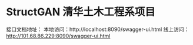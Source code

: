 # StructGAN 清华土木工程系项目
接口文档地址：
本地访问：http://localhost:8090/swagger-ui.html
线上访问：http://101.68.86.229:8090/swagger-ui.html


